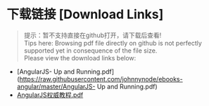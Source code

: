 # 下载链接 [Download Links]

> 提示：暂不支持直接在github打开，请下载后查看!<br>
> Tips here: Browsing pdf file directly on github is not perfectly supported yet in consequence of the file size. <br>
> Please view the download links below:

- [AngularJS- Up and Running.pdf](https://raw.githubusercontent.com/johnnynode/ebooks-angular/master/AngularJS- Up and Running.pdf)
- [AngularJS权威教程.pdf](https://raw.githubusercontent.com/johnnynode/ebooks-angular/master/AngularJS权威教程.pdf)
